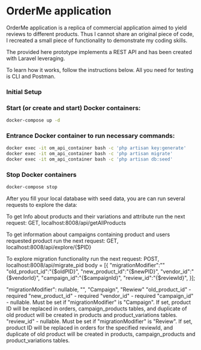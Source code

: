# OrderMe application

OrderMe application is a replica of commercial application aimed to yield reviews to different products.
Thus I cannot share an original piece of code, I recreated a small piece of functionality to demonstrate my coding 
skills.

The provided here prototype implements a REST API and has been created with Laravel leveraging.

To learn how it works, follow the instructions below.
All you need for testing is CLI and Postman.

### Initial Setup

### Start (or create and start) Docker containers:
```bash
docker-compose up -d
```

### Entrance Docker container to run necessary commands:
```bash
docker exec -it om_api_container bash -c 'php artisan key:generate'
docker exec -it om_api_container bash -c 'php artisan migrate'
docker exec -it om_api_container bash -c 'php artisan db:seed'
```

### Stop Docker containers
```bash
docker-compose stop
```

After you fill your local database with seed data, you are can run several requests 
to explore the data:

To get Info about products and their variations and attribute run the next request:
GET, localhost:8008/api/getAllProducts

To get information about campaigns containing product and users requested product run
the next request:
GET, localhost:8008/api/explore/{$PID}

To explore migration functionality run the next request:
POST, localhost:8008/api/migrate_pid
body = [{
    "migrationModifier":""
    "old_product_id":"{$oldPID}",
    "new_product_id":"{$newPID}",
    "vendor_id":"{$vendorId}",
    "campaign_id":"{$campaignId}",
    "review_id":"{$reviewId}",
}];

"migrationModifier": nullable, "", "Campaign", "Rewiew"
"old_product_id" - required
"new_product_id" - required
"vendor_id" - required
"campaign_id" - nullable. Must be set if "migrationModifier" is "Campaign".
If set, product ID will be replaced in orders, campaign_products tables, and duplicate of old product 
will be created in products and product_variations tables.
"review_id" - nullable. Must be set if "migrationModifier" is "Review".
If set, product ID will be replaced in orders for the specified reviewId, and duplicate of old product
will be created in products, campaign_products and product_variations tables.
